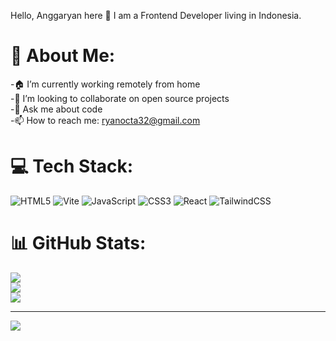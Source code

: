 Hello, Anggaryan here 👋
I am a Frontend Developer living in Indonesia.



# 💫 About Me:
-🏠 I’m currently working remotely from home<br>-👯 I’m looking to collaborate on open source projects<br>-💬 Ask me about code<br>-📫 How to reach me: ryanocta32@gmail.com


# 💻 Tech Stack:
![HTML5](https://img.shields.io/badge/html5-%23E34F26.svg?style=for-the-badge&logo=html5&logoColor=white) ![Vite](https://img.shields.io/badge/vite-%23646CFF.svg?style=for-the-badge&logo=vite&logoColor=white) ![JavaScript](https://img.shields.io/badge/javascript-%23323330.svg?style=for-the-badge&logo=javascript&logoColor=%23F7DF1E) ![CSS3](https://img.shields.io/badge/css3-%231572B6.svg?style=for-the-badge&logo=css3&logoColor=white) ![React](https://img.shields.io/badge/react-%2320232a.svg?style=for-the-badge&logo=react&logoColor=%2361DAFB) ![TailwindCSS](https://img.shields.io/badge/tailwindcss-%2338B2AC.svg?style=for-the-badge&logo=tailwind-css&logoColor=white)
# 📊 GitHub Stats:
![](https://github-readme-stats.vercel.app/api?username=Anggary4n&theme=dark&hide_border=false&include_all_commits=false&count_private=false)<br/>
![](https://github-readme-streak-stats.herokuapp.com/?user=Anggary4n&theme=dark&hide_border=false)<br/>
![](https://github-readme-stats.vercel.app/api/top-langs/?username=Anggary4n&theme=dark&hide_border=false&include_all_commits=false&count_private=false&layout=compact)

---
[![](https://visitcount.itsvg.in/api?id=Anggary4n&icon=0&color=0)](https://visitcount.itsvg.in)

<!-- Proudly created with GPRM ( https://gprm.itsvg.in ) -->
